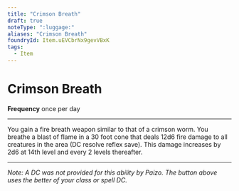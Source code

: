 ```yaml
---
title: "Crimson Breath"
draft: true
noteType: ":luggage:"
aliases: "Crimson Breath"
foundryId: Item.uEVCbrNx9gevVBxK
tags:
  - Item
---
```


# Crimson Breath

**Frequency** once per day

* * *

You gain a fire breath weapon similar to that of a crimson worm. You breathe a blast of flame in a 30 foot cone that deals 12d6 fire damage to all creatures in the area (DC resolve reflex save). This damage increases by 2d6 at 14th level and every 2 levels thereafter.

* * *

_Note: A DC was not provided for this ability by Paizo. The button above uses the better of your class or spell DC._
